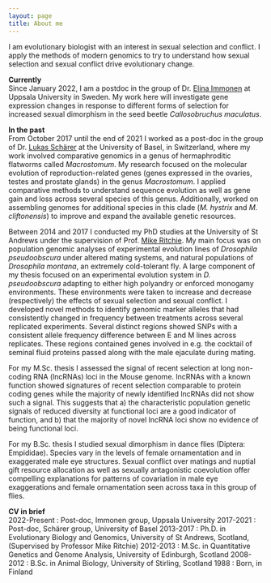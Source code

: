 ```yaml
---
layout: page
title: About me
---
```


I am evolutionary biologist with an interest in sexual selection and conflict. I apply the methods of modern genomics to try to understand how sexual selection and sexual conflict drive evolutionary change. 

**Currently**  
Since January 2022, I am a postdoc in the group of Dr. [Elina Immonen](https://immonenelina.wordpress.com/) at Uppsala University in Sweden. My work here will investigate gene expression changes in response to different forms of selection for increased sexual dimorphism in the seed beetle *Callosobruchus maculatus*. 

**In the past**  
From October 2017 until the end of 2021 I worked as a post-doc in the group of Dr. [Lukas Schärer](http://evolution.unibas.ch/scharer/) at the University of Basel, in Switzerland, where my work involved comparative genomics in a genus of hermaphroditic flatworms called *Macrostomum*. My research focused on the molecular evolution of reproduction-related genes (genes expressed in the ovaries, testes and prostate glands) in the genus *Macrostomum*. I applied comparative methods to understand sequence evolution as well as gene gain and loss across several species of this genus. Additionally, worked on assembling genomes for additional species in this clade (*M. hystrix* and *M. cliftonensis*) to improve and expand the available genetic resources.

Between 2014 and 2017 I conducted my PhD studies at the University of St Andrews under the supervision of Prof. [Mike Ritchie](). My main focus was on population genomic analyses of experimental evolution lines of *Drosophila pseudoobscura* under altered mating systems, and natural populations of *Drosophila montana*, an extremely cold-tolerant fly. A large component of my thesis focused on an experimental evolution system in *D. pseudoobscura* adapting to either high polyandry or enforced monogamy environments. These environments were taken to increase and decrease (respectively) the effects of sexual selection and sexual conflict. I developed novel methods to identify genomic marker alleles that had consistently changed in frequency between treatments across several replicated experiments. Several distinct regions showed SNPs with a consistent allele frequency difference between E and M lines across replicates. These regions contained genes involved in e.g. the cocktail of seminal fluid proteins passed along with the male ejaculate during mating.

For my M.Sc. thesis I assessed the signal of recent selection at long non-coding RNA (lncRNAs) loci in the Mouse genome. lncRNAs with a known function showed signatures of recent selection comparable to protein coding genes while the majority of newly identified lncRNAs did not show such a signal. This suggests that a) the characteristic population genetic signals of reduced diversity at functional loci are a good indicator of function, and b) that the majority of novel lncRNA loci show no evidence of being functional loci.

For my B.Sc. thesis I studied sexual dimorphism in dance flies (Diptera: Empididae). Species vary in the levels of female ornamentation and in exaggerated male eye structures. Sexual conflict over matings and nuptial gift resource allocation as well as sexually antagonistic coevolution offer compelling explanations for patterns of covariation in male eye exaggerations and female ornamentation seen across taxa in this group of flies.

**CV in brief**  
2022-Present : Post-doc, Immonen group, Uppsala University
2017-2021 : Post-doc, Schärer group, University of Basel
2013-2017 : Ph.D. in Evolutionary Biology and Genomics, University of St Andrews, Scotland, (Supervised by Professor Mike Ritchie)
2012-2013 : M.Sc. in Quantitative Genetics and Genome Analysis, University of Edinburgh, Scotland
2008-2012 : B.Sc. in Animal Biology, University of Stirling, Scotland
1988 : Born, in Finland
